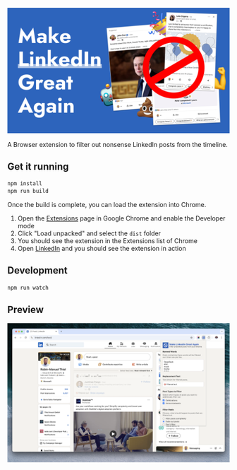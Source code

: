 ![Make LinkedIn great again](media/Banner.png)

A Browser extension to filter out nonsense LinkedIn posts from the timeline.

## Get it running

```bash
npm install
npm run build
```

Once the build is complete, you can load the extension into Chrome.

1. Open the [Extensions](chrome://extensions/) page in Google Chrome and enable the Developer mode
1. Click "Load unpacked" and select the `dist` folder
1. You should see the extension in the Extensions list of Chrome
1. Open [LinkedIn](https://www.linkedin.com) and you should see the extension in action

## Development

```bash
npm run watch
```

## Preview

![Screenshot](media/Screenshot-1.png)
